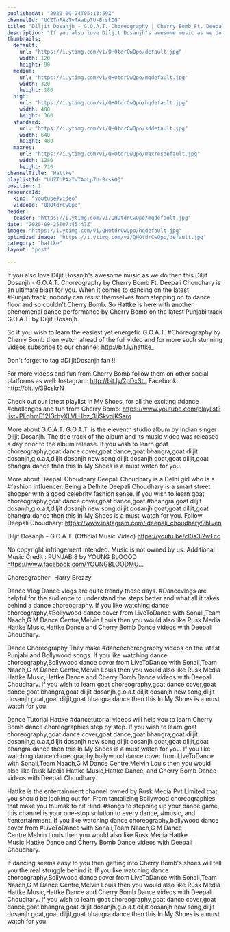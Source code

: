 ```yaml
---
publishedAt: "2020-09-24T05:13:59Z"
channelId: "UCZTnPAzTvTAaLp7U-BrskOQ"
title: "Diljit Dosanjh - G.O.A.T. Choreography | Cherry Bomb Ft. Deepali| Choudhary | In My Shoes Ep #08​"
description: "If you also love Diljit Dosanjh's awesome music as we do then this Diljit Dosanjh - G.O.A.T. Choreography by Cherry Bomb Ft. Deepali Choudhary is an ultimate blast for you. When it comes to dancing on the latest #Punjabitrack, nobody can resist themselves from stepping on to dance floor and so couldn't Cherry Bomb. So Hattke is here with another phenomenal dance performance by Cherry Bomb on the latest Punjabi track G.O.A.T. by Diljit Dosanjh.\n\nSo if you wish to learn the easiest yet energetic  G.O.A.T. #Choreography by Cherry Bomb  then watch ahead of the full video and for more such stunning videos subscribe to our channel: http://bit.ly/hattke_\n\nDon't forget to tag #DiljitDosanjh fan !!!\n\nFor more videos and fun from Cherry Bomb follow them on other social platforms as well: Instagram: http://bit.ly/2pDxStu\nFacebook: http://bit.ly/39cskrN\n\nCheck out our latest playlist In My Shoes, for all the exciting #dance #challenges and fun from Cherry Bomb: https://www.youtube.com/playlist?list=PLqhmE12IGrhyXLVLHbz_3IiSkvqjKSarq\n\nMore about G.O.A.T.\nG.O.A.T. is the eleventh studio album by Indian singer Diljit Dosanjh. The title track of the album and its music video was released a day prior to the album release. If you wish to learn goat choreography,goat dance cover,goat dance,goat bhangra,goat diljit dosanjh,g.o.a.t,diljit dosanjh new song,diljit dosanjh goat,goat diljit,goat bhangra dance then this In My Shoes is a must watch for you.\n\nMore about Deepali Choudhary \nDeepali Choudhary is a Delhi girl who is a #fashion influencer. Being a Delhite Deepali Choudhary is a smart street shopper with a good celebrity fashion sense. If you wish to learn goat choreography,goat dance cover,goat dance,goat #bhangra,goat diljit dosanjh,g.o.a.t,diljit dosanjh new song,diljit dosanjh goat,goat diljit,goat bhangra dance then this In My Shoes is a must-watch for you.\nFollow Deepali Choudhary: https://www.instagram.com/ideepali_choudhary/?hl=en\n\nDiljit Dosanjh - G.O.A.T. (Official Music Video)\nhttps://youtu.be/cl0a3i2wFcc\n\nNo copyright infringement intended. Music is not owned by us.\nAdditional Music Credit :\nPUNJAB 8 by YOUNG BLOOOD\nhttps://www.facebook.com/YOUNGBLOODMU... \n\nChoreographer- Harry Brezzy\n\nDance Vlog\nDance vlogs are quite trendy these days. #Dancevlogs are helpful for the audience to understand the steps better and what all it takes behind a dance choreography. If you like watching dance choreography,#Bollywood dance cover from LiveToDance with Sonali,Team Naach,G M Dance Centre,Melvin Louis then you would also like Rusk Media Hattke Music,Hattke Dance and Cherry Bomb Dance videos with Deepali Choudhary. \n\nDance Choreography\nThey make #dancechoreography videos on the latest Punjabi and Bollywood songs. If you like watching dance choreography,Bollywood dance cover from LiveToDance with Sonali,Team Naach,G M Dance Centre,Melvin Louis then you would also like Rusk Media Hattke Music,Hattke Dance and Cherry Bomb Dance videos with Deepali Choudhary. If you wish to learn goat choreography,goat dance cover,goat dance,goat bhangra,goat diljit dosanjh,g.o.a.t,diljit dosanjh new song,diljit dosanjh goat,goat diljit,goat bhangra dance then this In My Shoes is a must watch for you.\n\nDance Tutorial\nHattke #dancetutorial videos will help you to learn Cherry Bomb dance choreographies step by step.  If you wish to learn goat choreography,goat dance cover,goat dance,goat bhangra,goat diljit dosanjh,g.o.a.t,diljit dosanjh new song,diljit dosanjh goat,goat diljit,goat bhangra dance then this In My Shoes is a must watch for you. If you like watching dance choreography,bollywood dance cover from LiveToDance with Sonali,Team Naach,G M Dance Centre,Melvin Louis then you would also like Rusk Media Hattke Music,Hattke Dance, and Cherry Bomb Dance videos with Deepali Choudhary. \n\nHattke is the entertainment channel owned by Rusk Media Pvt Limited that you should be looking out for. From tantalizing Bollywood choreographies that make you thumak to hit Hindi #songs to stepping up your dance game, this channel is your one-stop solution to every dance, #music, and #entertainment. If you like watching dance choreography,bollywood dance cover from #LiveToDance with Sonali,Team Naach,G M Dance Centre,Melvin Louis then you would also like Rusk Media Hattke Music,Hattke Dance and Cherry Bomb Dance videos with Deepali Choudhary. \n\nIf dancing seems easy to you then getting into Cherry Bomb's shoes will tell you the real struggle behind it. If you like watching dance choreography,Bollywood dance cover from LiveToDance with Sonali,Team Naach,G M Dance Centre,Melvin Louis then you would also like Rusk Media Hattke Music,Hattke Dance and Cherry Bomb Dance videos with Deepali Choudhary. If you wish to learn goat choreography,goat dance cover,goat dance,goat bhangra,goat diljit dosanjh,g.o.a.t,diljit dosanjh new song,diljit dosanjh goat,goat diljit,goat bhangra dance then this In My Shoes is a must watch for you."
thumbnails:
  default:
    url: "https://i.ytimg.com/vi/QHOtdrCwQpo/default.jpg"
    width: 120
    height: 90
  medium:
    url: "https://i.ytimg.com/vi/QHOtdrCwQpo/mqdefault.jpg"
    width: 320
    height: 180
  high:
    url: "https://i.ytimg.com/vi/QHOtdrCwQpo/hqdefault.jpg"
    width: 480
    height: 360
  standard:
    url: "https://i.ytimg.com/vi/QHOtdrCwQpo/sddefault.jpg"
    width: 640
    height: 480
  maxres:
    url: "https://i.ytimg.com/vi/QHOtdrCwQpo/maxresdefault.jpg"
    width: 1280
    height: 720
channelTitle: "Hattke"
playlistId: "UUZTnPAzTvTAaLp7U-BrskOQ"
position: 1
resourceId:
  kind: "youtube#video"
  videoId: "QHOtdrCwQpo"
header:
  teaser: "https://i.ytimg.com/vi/QHOtdrCwQpo/mqdefault.jpg"
date: "2020-09-25T07:45:47Z"
image: "https://i.ytimg.com/vi/QHOtdrCwQpo/hqdefault.jpg"
optimized_image: "https://i.ytimg.com/vi/QHOtdrCwQpo/default.jpg"
category: "hattke"
layout: "post"

---
```

If you also love Diljit Dosanjh's awesome music as we do then this Diljit Dosanjh - G.O.A.T. Choreography by Cherry Bomb Ft. Deepali Choudhary is an ultimate blast for you. When it comes to dancing on the latest #Punjabitrack, nobody can resist themselves from stepping on to dance floor and so couldn't Cherry Bomb. So Hattke is here with another phenomenal dance performance by Cherry Bomb on the latest Punjabi track G.O.A.T. by Diljit Dosanjh.

So if you wish to learn the easiest yet energetic  G.O.A.T. #Choreography by Cherry Bomb  then watch ahead of the full video and for more such stunning videos subscribe to our channel: http://bit.ly/hattke_

Don't forget to tag #DiljitDosanjh fan !!!

For more videos and fun from Cherry Bomb follow them on other social platforms as well: Instagram: http://bit.ly/2pDxStu
Facebook: http://bit.ly/39cskrN

Check out our latest playlist In My Shoes, for all the exciting #dance #challenges and fun from Cherry Bomb: https://www.youtube.com/playlist?list=PLqhmE12IGrhyXLVLHbz_3IiSkvqjKSarq

More about G.O.A.T.
G.O.A.T. is the eleventh studio album by Indian singer Diljit Dosanjh. The title track of the album and its music video was released a day prior to the album release. If you wish to learn goat choreography,goat dance cover,goat dance,goat bhangra,goat diljit dosanjh,g.o.a.t,diljit dosanjh new song,diljit dosanjh goat,goat diljit,goat bhangra dance then this In My Shoes is a must watch for you.

More about Deepali Choudhary 
Deepali Choudhary is a Delhi girl who is a #fashion influencer. Being a Delhite Deepali Choudhary is a smart street shopper with a good celebrity fashion sense. If you wish to learn goat choreography,goat dance cover,goat dance,goat #bhangra,goat diljit dosanjh,g.o.a.t,diljit dosanjh new song,diljit dosanjh goat,goat diljit,goat bhangra dance then this In My Shoes is a must-watch for you.
Follow Deepali Choudhary: https://www.instagram.com/ideepali_choudhary/?hl=en

Diljit Dosanjh - G.O.A.T. (Official Music Video)
https://youtu.be/cl0a3i2wFcc

No copyright infringement intended. Music is not owned by us.
Additional Music Credit :
PUNJAB 8 by YOUNG BLOOOD
https://www.facebook.com/YOUNGBLOODMU... 

Choreographer- Harry Brezzy

Dance Vlog
Dance vlogs are quite trendy these days. #Dancevlogs are helpful for the audience to understand the steps better and what all it takes behind a dance choreography. If you like watching dance choreography,#Bollywood dance cover from LiveToDance with Sonali,Team Naach,G M Dance Centre,Melvin Louis then you would also like Rusk Media Hattke Music,Hattke Dance and Cherry Bomb Dance videos with Deepali Choudhary. 

Dance Choreography
They make #dancechoreography videos on the latest Punjabi and Bollywood songs. If you like watching dance choreography,Bollywood dance cover from LiveToDance with Sonali,Team Naach,G M Dance Centre,Melvin Louis then you would also like Rusk Media Hattke Music,Hattke Dance and Cherry Bomb Dance videos with Deepali Choudhary. If you wish to learn goat choreography,goat dance cover,goat dance,goat bhangra,goat diljit dosanjh,g.o.a.t,diljit dosanjh new song,diljit dosanjh goat,goat diljit,goat bhangra dance then this In My Shoes is a must watch for you.

Dance Tutorial
Hattke #dancetutorial videos will help you to learn Cherry Bomb dance choreographies step by step.  If you wish to learn goat choreography,goat dance cover,goat dance,goat bhangra,goat diljit dosanjh,g.o.a.t,diljit dosanjh new song,diljit dosanjh goat,goat diljit,goat bhangra dance then this In My Shoes is a must watch for you. If you like watching dance choreography,bollywood dance cover from LiveToDance with Sonali,Team Naach,G M Dance Centre,Melvin Louis then you would also like Rusk Media Hattke Music,Hattke Dance, and Cherry Bomb Dance videos with Deepali Choudhary. 

Hattke is the entertainment channel owned by Rusk Media Pvt Limited that you should be looking out for. From tantalizing Bollywood choreographies that make you thumak to hit Hindi #songs to stepping up your dance game, this channel is your one-stop solution to every dance, #music, and #entertainment. If you like watching dance choreography,bollywood dance cover from #LiveToDance with Sonali,Team Naach,G M Dance Centre,Melvin Louis then you would also like Rusk Media Hattke Music,Hattke Dance and Cherry Bomb Dance videos with Deepali Choudhary. 

If dancing seems easy to you then getting into Cherry Bomb's shoes will tell you the real struggle behind it. If you like watching dance choreography,Bollywood dance cover from LiveToDance with Sonali,Team Naach,G M Dance Centre,Melvin Louis then you would also like Rusk Media Hattke Music,Hattke Dance and Cherry Bomb Dance videos with Deepali Choudhary. If you wish to learn goat choreography,goat dance cover,goat dance,goat bhangra,goat diljit dosanjh,g.o.a.t,diljit dosanjh new song,diljit dosanjh goat,goat diljit,goat bhangra dance then this In My Shoes is a must watch for you.